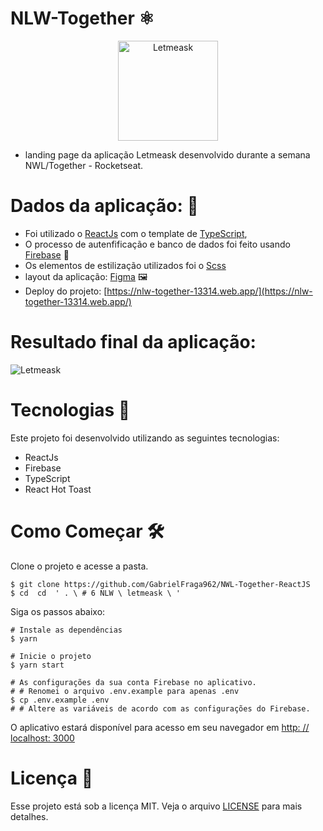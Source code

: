# NLW-Together ⚛️

<p align="center"><img alt="Letmeask" src="/cogumm/NextLevelWeek/raw/master/.github/nlw6.svg" width="160px" style="max-width:100%;"></p>

- landing page da aplicação Letmeask desenvolvido durante a semana NWL/Together - Rocketseat.

# Dados da aplicação: 📝
- Foi utilizado o [ReactJs](https://pt-br.reactjs.org/) com o template de [TypeScript](https://www.typescriptlang.org/),
- O processo de autenfificação e banco de dados foi feito usando [Firebase](https://firebase.google.com/) 🔑
- Os elementos de estilização utilizados foi o [Scss](https://sass-lang.com/)
- layout da aplicação: [Figma](https://www.figma.com/file/uI9voJG0CpibXjYuc399p4/Letmeask-(Copy)?node-id=45%3A3279) 🖼️
- Deploy do projeto: [https://nlw-together-13314.web.app/](https://nlw-together-13314.web.app/)

 # Resultado final da aplicação:

![Letmeask](https://i.imgur.com/bDugAaZ.jpg)

# Tecnologias 🧪

Este projeto foi desenvolvido utilizando as seguintes tecnologias:

- ReactJs
- Firebase
- TypeScript
- React Hot Toast

# Como Começar 🛠️

Clone o projeto e acesse a pasta.

```
$ git clone https://github.com/GabrielFraga962/NWL-Together-ReactJS
$ cd  cd  ' . \ # 6 NLW \ letmeask \ '
```

Siga os passos abaixo:

```
# Instale as dependências
$ yarn

# Inicie o projeto
$ yarn start

# As configurações da sua conta Firebase no aplicativo. 
# # Renomei o arquivo .env.example para apenas .env
$ cp .env.example .env
# # Altere as variáveis ​​de acordo com as configurações do Firebase.
```

O aplicativo estará disponível para acesso em seu navegador em [http: // localhost: 3000](http://localhost:3000)

# Licença 📑

Esse projeto está sob a licença MIT. Veja o arquivo [LICENSE](https://opensource.org/licenses/MIT) para mais detalhes.




